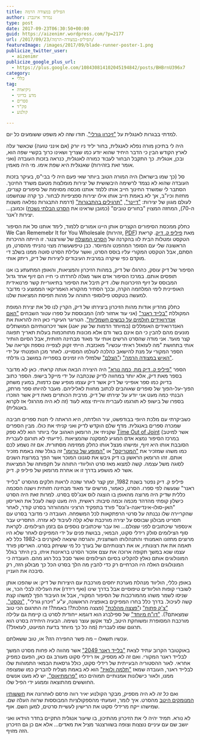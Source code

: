 ```yaml
---
title: הפיליפ במצודה הרמה
author: נמרוד איזנברג
type: post
date: 2017-09-23T06:30:50+00:00
guid: https://aizenimr.wordpress.com/?p=2177
url: /2017/09/23/הפיליפ-במצודה-הרמה/
featureImage: /images/2017/09/blade-runner-poster-1.png
publicize_twitter_user:
  - aizenimr
publicize_google_plus_url:
  - https://plus.google.com/108430814102045194842/posts/BHBrnU396x7
category:
  - כללי
tag:
  - גיקיאדה
  - מדע בדיוני
  - ספרים
  - פק"ד
  - קולנוע

---
```

למדתי בבגרות לאנגלית על ["זיכרון גורלי"][1]. תודו שזה לא משפט ששומעים כל יום.

היה לי בתיכון מורה נפלא לאנגלית, בחור יליד ניו יורק (אם אינני טועה) שכאשר עלה לארץ הקודש הבין כי הדבר היחיד שהוא יודע כמו שצריך ושאינו כרוך בקשיי שפה הוא, ובכן, אנגלית. כך התקבל הבחור לעבוד כמורה לאנגלית, כנראה בזכות העובדה (ואני אומר זאת בזהירות) שאנגלית היא שפת אימו. מי היה מאמין.

סל (כך שמו בישראל) היה המורה הטוב ביותר שאי פעם היה לי בבי"ס, בעיקר בזכות העובדה שהוא לא נצמד לרשימה היבשושית של יצירות מומלצות מטעם משרד החינוך. הסתבר לי שמשרד החינוך חייב אותו ללמד אותנו מכסה מסוימת של סיפורים קצרים, מחזות וכיו"ב, אך לא באמת חייב אותו אילו יצירות ספציפיות לבחור. כך קרה שנחשפנו לעולם מגוון של יצירות: ["דיינר"][2], ["תרגילים בהתבגרות"][3] (דרמת התבגרות נפלאה משנות ה-70), המחזה המצוין "בחורים טובים" (כמובן שראינו את [הסרט הבלתי נשכח][4]) וכמובן&#8230; יצירות ז'אנר.

כחלק ממכסת הסיפורים הקצרים אותן היינו אמורים ללמוד, לימד אותנו סל את הסיפור We Can Rememebr It for You Wholesale (זהירות, [PDF][5]) מאת [פיליפ ק. דיק][6]. קריאת הטקסט ומטלות הבית לוו בהקרנה של [הסרט המוצלח][1] של שוורצנגר. זו הייתה ההיכרות הראשונה שלי עם הסופר המהפנט והמיוסר. כבן טיפשעשרה מצוי נהניתי מהסרט, מן הסתם, אבל הטקסט המקורי עליו בוסס הסרט, ואשר עלילת הסרט סוטה ממנו בשלב די מוקדם כפי שיקרה במרבית העיבודים ליצירות של דיק, ריתק אותי.

הסיפור של דיק עוסק, כהרגלו של דיק, במהות הזיכרון והמציאות, והאופן המתעתע בו אנו תופסים אותם. במרכז הסיפור אדם אשר מגלה לחרדתו כי חייו הם זיוף אחד גדול המבוסס על זיוף הזיכרונות שלו. דיק תיבל את הסיפור בתיאוריית קשר פרנואידית האופיינית לימי המלחמה הקרה, ובכך הסתיר מהקורא האמריקאי הממוצע כי מדובר למעשה בטקסט פילוסופי התוהה על מהות תפיסת המציאות שלנו.

כחלק מהדיון אודות מהות הזיכרון ביצירתו של דיק, הקרין לנו סל את יצירת המופת המקוללת ["בלייד ראנר"][7] (אני עוד אחזור לזה) המבוססת על ספרו עטור השבחים ["האם אנדרואידים חולמים על כבשים חשמליות"][8]. הטריגר העיקרי כאן היה להראות את האנדרואידים האומללים (במיוחד הדמות של שון יאנג) אשר זיכרונותיהם המושתלים מונעים מהם להבין כי הם אינם בשר ודם אלא מכונות מתוחכמות בעלות תאריך תפוגה קצר מועד. אני מודה שהסרט הרשים אותי עד מאוד מבחינה חזותית, אבל הסיום הותיר אותי בתחושת "מה לעזאזל ראיתי עכשיו" מאכזבת. הייתי זקוק לצפייה נוספת וקריאה של הספר המקורי על מנת להישאב כהלכה לעולמו המסוייט. לאחר מכן הופנטתי על ידי ["האיש במצודה הרמה"][9] ו["הצלם"][10] שלמזלי היו זמינים בספרייה במושב בו גדלתי.

הספר ["פיליפ ק. דיק מת, כמה נורא"][11] היה היצירה הבאה אותה קראתי. כאן לא מדובר בספר מאת דיק, אלא יותר במחווה לדיק שנכתבה על ידי מייקל בישופ. הספר כתוב בדיוק כמו ספר אופייני של דיק אשר דיק עצמו מופיע שם כדמות, במעין משחק הפוך-על-הפוך של סופרים שאוהבים לכתוב מחוות לאליליהם. מעבר להיותו ספר מרתק, הבנתי כמה מעט אני יודע על יצירתו של דיק. מרבית הכותרים מאת דיק אשר הוזכרו בספרו של בישופ לא תורגמו לעברית והייתי צמא לעוד (זה לא היה מהרגלי אז לקרוא באנגלית).

כשביקרתי עם מלכת היופי בבודפשט, עיר הולדתה, היא הראתה לי חנות ספרים חביבה שמכרה ספרים באנגלית. מדף שלם הוקדש לדיק ואני קניתי את כולו. מבין הספרים שקניתי אז, הרומאן האהוב עלי ביותר הוא ללא ספק [Time Out of Joint][12] (אשר למיטב ידיעתי לא תורגם לעברית). במרכז הסיפור נמצא אדם המגיע למסקנה שהמציאות הסובבת אותו היא זיוף, ומישהו מנצל אותו כחלק ממזימה מסתורית. אם זה נשמע לכם כמו משהו שמזכיר את ["המטריקס"][13] או ["המופע של טרומן"][14] זה בגלל שזה באמת מזכיר אותם. זהו הרומאן הראשון בו דיק גיבש את סגנונו המוכר אשר הפך במרוצת השנים לסוגה משל עצמה. קשה למצוא מאז סרט הוליוודי התוהה על תקפותה של המציאות אשר לא מושפע בדרך זו או אחרת מרומאן של פיליפ ק. דיק.

פיליפ ק. דיק נפטר בשנת 1982, זמן קצר לאחר שזכה לראות חלקים מהסרט "בלייד ראנר" שנעשה לפי ספרו. הסרט, כאמור, מרשים עד מאוד מבחינה חזותית וישנה הסכמה כללית שדיק היה מרוצה מהאופן בו הוצגה לוס אנג'לס בסרט. למרות זאת היה הסרט כישלון קופתי מהדהד מכמה וכמה סיבות: ראשית, היה מעט קשה לעכל את האריסון "האן-סולו-אינדיאנה-ג'ונס" פורד בתפקיד הרציני והמהורהר בסרט קודר, לאחר שהקריירה שלו נבנתה על סרטי הרפתקאות לכל המשפחה. העובדה כי מדובר בסרט עם תסריט מבולגן שבוסס על יצירה מורכבת שלא קלה לעיבוד לא עזרה. התסריט עבר אינספור שיכתובים לפני שצולם&#8230; ואז עבר שיכתובים נוספים גם בזמן הצילומים. לקראת סוף הצילומים סולק רידלי סקוט, הבמאי, בבושת פנים על ידי המפיקים לאחר שלא היו מרוצים מחזונו האמנותי והתנהלותו השחצנית, והגרסה שיצאה לאקרנים ב-1982 כלל לא תאמה את את רצונותיו, או את רצונותיהם של בערך כל מי ששיחק בסרט. האריסון פורד עצמו שנא במשך תקופה ארוכה את עצם אזכור הסרט בראיונות איתו, בין היתר בגלל המונולוגים אותם נאלץ להקליט בסיום הצילומים ואשר סבל בכל רגע מהם. העובדה כי המונולוגים האלה היו הכרחיים רק כדי להבין מה הלך בסרט הכל כך מבולגן הזה, רק סיבכה את העניין.

באופן כללי, הוליווד מנהלת מערכת יחסים מורכבת עם היצירות של דיק: או שהפכו אותן לשוברי קופות הוליוודים טיפוסיים אבל בדרך שינו (ואף רידדו) את העלילה לבלי הכר, או שניסו לשמר משהו מהמורכבות של הסיפור המקורי, אבל אז העיבוד הפך למשהו קצת קשה לעיכול. בדרך כלל בחרו המפיקים באופציה הראשונה, ע"ע "זיכרון גורלי", ["נקסט"][15], ["צ'ק פתוח"][16] ו["פצצה מהלכת"][17] (פצצה מהלכת?! באמת?! זה התרגום הכי טוב שמצאתם?). ["דו"ח מיוחד"][18] של ספילברג הוא דוגמא ייחודית לסרט בו קיימת גם עלילה מורכבת המסופרת ומשוחקת היטב, לצד אקשן עוצר נשימה. הבעיה היחידה בסרט הוא תרגום שמו לעברית (מה כל כך מיוחד בדעת המיעוט, לעזאזל?).

עכשיו תשאלו &#8211; מה פשר החפירה הזו? או, טוב ששאלתם.

באוקטובר הקרוב עתיד לצאת ["בלייד ראנר 2049"][19] אשר מהווה לא פחות מסרט המשך לבלייד ראנר המקורי. ואם זה לא מספיק, אז רידלי סקוט מעורב גם כאן, הפעם כמפיק אחראי. לאור ההסטוריה הבעייתית של רידלי סקוט, כולל גרסאות הבמאי התמוהות שלו לבלייד ראנר, העובדה שמאז ["תלמה ולואיז"][20] הוא לא באמת מצליח להבריק כמו שמצופה ממנו, ולאור כישלונות אמנותיים תמוהים כמו ["פרומתיאוס"][21], יש לא מעט אנשים החוששים מהתוצאה וממגע ידי הפיל שלו.

ואם _כל זה_ לא היה מספיק, מבקר הקולנוע יאיר רווה פרסם לאחרונה את [חששותיו המנומקים היטב][22] מהסרט. איך לומר, זועזעתי מהספקולציות המבוססות שרווה העלה שם. שמישהו ייקח מרידלי סקוט את הרישיון לעשיית סרטים, למען השם. אוף.

לא נורא. תמיד יהיה לי את הזיכרון מהתיכון, בו שיעור אנגלית התקיים בחדר הוידאו ואני יושב שם עם עיניים נוצצות וצופה בשוורצנגר מציל את מאדים&#8230; אלא אם כן גם הזיכרון הזה מזויף.

 [1]: http://www.imdb.com/title/tt0100802/
 [2]: http://www.imdb.com/title/tt0083833/
 [3]: http://www.imdb.com/title/tt0078902/
 [4]: http://www.imdb.com/title/tt0104257/
 [5]: http://www.english.upenn.edu/~cavitch/pdf-library/Dick_Wholesale.pdf
 [6]: https://en.wikipedia.org/wiki/Philip_K._Dick
 [7]: http://www.imdb.com/title/tt0083658/
 [8]: http://www.blipanika.co.il/?p=3664
 [9]: http://www.blipanika.co.il/?p=24
 [10]: http://www.neiman.co.il/2016/05/12273
 [11]: http://isf.nethost.co.il/article.asp?ref=163
 [12]: https://en.wikipedia.org/wiki/Time_Out_of_Joint
 [13]: http://www.imdb.com/title/tt0133093/
 [14]: http://www.imdb.com/title/tt0120382/
 [15]: http://www.imdb.com/title/tt0435705/
 [16]: http://www.imdb.com/title/tt0338337/
 [17]: http://www.imdb.com/title/tt0160399/
 [18]: http://www.fisheye.co.il/minority_report/
 [19]: http://www.imdb.com/title/tt1856101/
 [20]: http://www.imdb.com/title/tt0103074/
 [21]: http://www.fisheye.co.il/prometheus/
 [22]: http://cinemascope.co.il/archives/27299